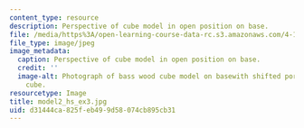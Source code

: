 ```yaml
---
content_type: resource
description: Perspective of cube model in open position on base.
file: /media/https%3A/open-learning-course-data-rc.s3.amazonaws.com/4-111-introduction-to-architecture-environmental-design-spring-2014/d31444ca825feb499d58074cb895cb31_model2_hs_ex3.jpg
file_type: image/jpeg
image_metadata:
  caption: Perspective of cube model in open position on base.
  credit: ''
  image-alt: Photograph of bass wood cube model on basewith shifted portions of the
    cube.
resourcetype: Image
title: model2_hs_ex3.jpg
uid: d31444ca-825f-eb49-9d58-074cb895cb31
---
```

